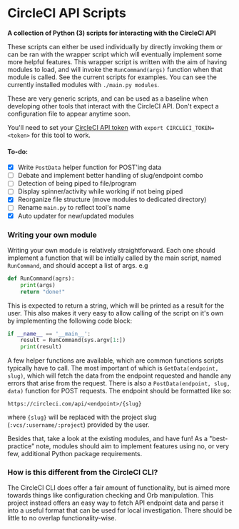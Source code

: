 CircleCI API Scripts
====================

**A collection of Python (3) scripts for interacting with the CircleCI API**

These scripts can either be used individually by directly invoking them or can
be ran with the wrapper script which will eventually implement some more helpful
features. This wrapper script is written with the aim of having modules to load,
and will invoke the `RunCommand(args)` function when that module is called. See
the current scripts for examples. You can see the currently installed modules
with `./main.py modules`.

These are very generic scripts, and can be used as a baseline when developing
other tools that interact with the CircleCI API. Don't expect a configuration
file to appear anytime soon.

You'll need to set your [CircleCI API token](https://circleci.com/account/api)
with `export CIRCLECI_TOKEN=<token>` for this tool to work.

#### To-do:

 - [x] Write `PostData` helper function for POST'ing data
 - [ ] Debate and implement better handling of slug/endpoint combo
 - [ ] Detection of being piped to file/program
 - [ ] Display spinner/activity while working if not being piped
 - [x] Reorganize file structure (move modules to dedicated directory)
 - [ ] Rename `main.py` to reflect tool's name
 - [x] Auto updater for new/updated modules

### Writing your own module

Writing your own module is relatively straightforward. Each one should implement
a function that will be intially called by the main script, named `RunCommand`,
and should accept a list of args. e.g

```python
def RunCommand(agrs):
    print(args)
    return "done!"
```

This is expected to return a string, which will be printed as a result for the
user. This also makes it very easy to allow calling of the script on it's own by
implementing the following code block:

```python
if __name__ == '__main__':
    result = RunCommand(sys.argv[1:])
    print(result)
```

A few helper functions are available, which are common functions scripts 
typically have to call. The most important of which is 
`GetData(endpoint, slug)`, which will fetch the data from the endpoint requested
and handle any errors that arise from the request. There is also a 
`PostData(endpoint, slug, data)` function for POST requests. The endpoint should
be formatted like so:

```
https://circleci.com/api/<endpoint>/{slug}
```

where `{slug}` will be replaced with the project slug 
(`:vcs/:username/:project`) provided by the user.

Besides that, take a look at the existing modules, and have fun! As a 
"best-practice" note, modules should aim to implement features using no, or very
few, additional Python package requirements.

### How is this different from the CircleCI CLI?

The CircleCI CLI does offer a fair amount of functionality, but is aimed more 
towards things like configuration checking and Orb manipulation. This project
instead offers an easy way to fetch API endpoint data and parse it into a useful
format that can be used for local investigation. There should be little to no
overlap functionality-wise.